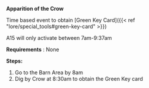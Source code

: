 **Apparition of the Crow**

Time based event to obtain [Green Key Card]({{< ref "lore/special_tools#green-key-card" >}})

A15 will only activate between 7am-9:37am

**Requirements** : None

**Steps:**

1. Go to the Barn Area by 8am
2. Dig by Crow at 8:30am to obtain the Green Key card
